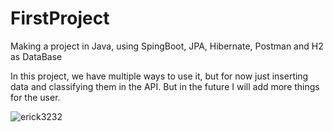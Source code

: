 # FirstProject
Making a project in Java, using SpingBoot, JPA, Hibernate, Postman and H2 as DataBase


In this project, we have multiple ways to use it, but for now just inserting data and classifying them in the API. 
But in the future I will add more things for the user.

<p><img src="diagram.png" alt="erick3232"/></p>
